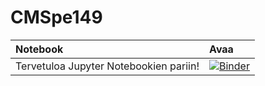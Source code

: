 # CMSpe149
|Notebook|Avaa|
|:--|:--|
|Tervetuloa Jupyter Notebookien pariin!|[![Binder](https://mybinder.org/badge.svg)](https://beta.mybinder.org/v2/gh/pitkat/CMSpe149/master?filepath=TimosäätöäTervetuloa-Jupyter-Notebookien-pariin!.ipynb)|
